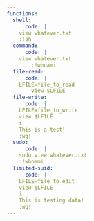 ```yaml
---
functions:
  shell:
      code: |
	view whatever.txt
	:!sh
  command:
      code: |
	view whatever.txt
        :!whoami
  file-read:
      code: |
	LFILE=file_to_read
        view $LFILE
  file-write:
      code: |
	LFILE=file_to_write
	view $LFILE
	i
	This is a test!
	:wq!
  sudo:
      code: |
	sudo view whatever.txt
	:!whoami
  limited-suid:
      code: |
	LFILE=file_to_edit
	view $LFILE
	i
	This is testing data!
	:wq!
---
```

